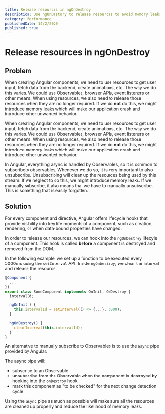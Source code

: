 ```yaml
---
title: Release resources in ngOnDestroy
description: Use ngOnDestory to release resources to avoid memory leaks and other undesirable bea
category: Performance
publishedDate: 14/2/2020
published: true
---
```


# Release resources in ngOnDestroy

## Problem

When creating Angular components, we need to use resources to get user input, fetch data from the backend, create animations, etc. The way we do this varies. We could use Observables, browser APIs, event listeners or other means. When using resources, we also need to release those resources when they are no longer required. If we do **not** do this, we might introduce memory leaks which will make our application crash and introduce other unwanted behavior.

When creating Angular components, we need to use resources to get user input, fetch data from the backend, create animations, etc. The way we do this varies. We could use Observables, browser APIs, event listeners or other means. When using resources, we also need to release those resources when they are no longer required. If we do **not** do this, we might introduce memory leaks which will make our application crash and introduce other unwanted behavior.

In Angular, everything async is handled by Observables, so it is common to subscribeto observables. Whenever we do so, it is very important to also unsubscribe. Unsubscribing will clean up the resources being used by this stream. If we neglect to do this, we might introduce memory leaks. If we manually subscribe, it also means that we have to manually unsubscribe. This is something that is easily forgotten.

## Solution

For every component and directive, Angular offers lifecycle hooks that provide visibility into key life moments of a component, such as creation, rendering, or when data-bound properties have changed.

In order to release our resources, we can hook into the `ngOnDestroy` lifecyle of a component. This hook is called **before** a component is destroyed and removed from the DOM.

In the following example, we set up a function to be executed every 5000ms using the `setInterval` API. Inside `ngOnDestroy`, we clear the interval and release the resource.

```ts
@Component({
  ...
})
export class SomeComponent implements OnInit, OnDestroy {
  intervalId;

  ngOnInit() {
    this.intervalId = setInterval(() => {...}, 5000);
  }

  ngOnDestroy() {
    clearInterval(this.intervalId);
  }
}
```

An alternative to manually subscribe to Observables is to use the `async` pipe provided by Angular.

The async pipe will:

- subscribe to an Observable
- unsubscribe from the Observable when the component is destroyed by hooking into the `onDestroy` hook
- mark this component as "to be checked" for the next change detection cycle

Using the `async` pipe as much as possible will make sure all the resources are cleaned up properly and reduce the likelihood of memory leaks.
